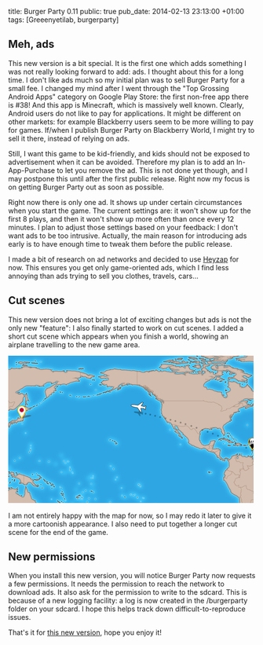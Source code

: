 title: Burger Party 0.11
public: true
pub_date: 2014-02-13 23:13:00 +01:00
tags: [Greeenyetilab, burgerparty]


## Meh, ads

This new version is a bit special. It is the first one which adds something I was not really looking forward to add: ads. I thought about this for a long time. I don't like ads much so my initial plan was to sell Burger Party for a small fee. I changed my mind after I went through the "Top Grossing Android Apps" category on Google Play Store: the first non-free app there is #38! And this app is Minecraft, which is massively well known. Clearly, Android users do not like to pay for applications. It might be different on other markets: for example Blackberry users seem to be more willing to pay for games. If/when I publish Burger Party on Blackberry World, I might try to sell it there, instead of relying on ads.

Still, I want this game to be kid-friendly, and kids should not be exposed to advertisement when it can be avoided. Therefore my plan is to add an In-App-Purchase to let you remove the ad. This is not done yet though, and I may postpone this until after the first public release. Right now my focus is on getting Burger Party out as soon as possible.

Right now there is only one ad. It shows up under certain circumstances when you start the game. The current settings are: it won't show up for the first 8 plays, and then it won't show up more often than once every 12 minutes. I plan to adjust those settings based on your feedback: I don't want ads to be too intrusive. Actually, the main reason for introducing ads early is to have enough time to tweak them before the public release.

I made a bit of research on ad networks and decided to use [Heyzap][] for now. This ensures you get only game-oriented ads, which I find less annoying than ads trying to sell you clothes, travels, cars...

[Heyzap]: http://heyzap.com

## Cut scenes

This new version does not bring a lot of exciting changes but ads is not the only new "feature": I also finally started to work on cut scenes. I added a short cut scene which appears when you finish a world, showing an airplane travelling to the new game area.

[![Travelling to Japan](thumb-cut-scene.png)](cut-scene.png)

I am not entirely happy with the map for now, so I may redo it later to give it a more cartoonish appearance. I also need to put together a longer cut scene for the end of the game.

## New permissions

When you install this new version, you will notice Burger Party now requests a few permissions. It needs the permission to reach the network to download ads. It also ask for the permission to write to the sdcard. This is because of a new logging facility: a log is now created in the /burgerparty folder on your sdcard. I hope this helps track down difficult-to-reproduce issues.

That's it for [this new version](/projects/burgerparty/), hope you enjoy it!
